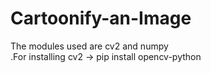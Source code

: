 # Cartoonify-an-Image

The modules used are cv2 and numpy  
.For installing cv2 -> pip install opencv-python
